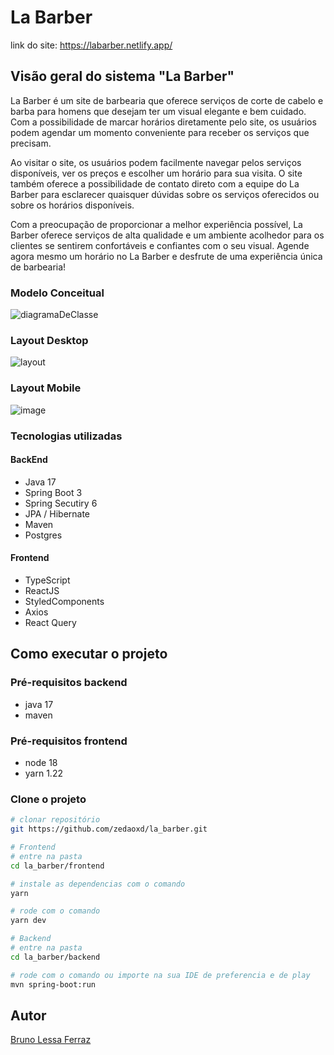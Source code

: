 # La Barber

link do site: https://labarber.netlify.app/

## Visão geral do sistema "La Barber"

La Barber é um site de barbearia que oferece serviços de corte de cabelo e barba para homens que desejam ter um visual elegante e bem cuidado. Com a possibilidade de marcar horários diretamente pelo site, os usuários podem agendar um momento conveniente para receber os serviços que precisam.

Ao visitar o site, os usuários podem facilmente navegar pelos serviços disponíveis, ver os preços e escolher um horário para sua visita. O site também oferece a possibilidade de contato direto com a equipe do La Barber para esclarecer quaisquer dúvidas sobre os serviços oferecidos ou sobre os horários disponíveis.

Com a preocupação de proporcionar a melhor experiência possível, La Barber oferece serviços de alta qualidade e um ambiente acolhedor para os clientes se sentirem confortáveis e confiantes com o seu visual. Agende agora mesmo um horário no La Barber e desfrute de uma experiência única de barbearia!

### Modelo Conceitual

![diagramaDeClasse](https://user-images.githubusercontent.com/55067151/227402469-fe65c474-9b64-4e06-ac5a-707d26b40733.png)

### Layout Desktop

![layout](https://user-images.githubusercontent.com/55067151/227402571-5eb22682-1a19-41f2-bb7a-0aca2b2a4c46.png)

### Layout Mobile

![image](https://user-images.githubusercontent.com/55067151/227402741-ea5b6cc5-816d-4feb-814f-c94dd1cfb5d2.png)

### Tecnologias utilizadas

#### BackEnd

- Java 17
- Spring Boot 3
- Spring Secutiry 6
- JPA / Hibernate
- Maven
- Postgres

#### Frontend

- TypeScript
- ReactJS
- StyledComponents
- Axios
- React Query

## Como executar o projeto

### Pré-requisitos backend

- java 17
- maven

### Pré-requisitos frontend

- node 18
- yarn 1.22

### Clone o projeto

```bash
# clonar repositório
git https://github.com/zedaoxd/la_barber.git

# Frontend
# entre na pasta
cd la_barber/frontend

# instale as dependencias com o comando
yarn

# rode com o comando
yarn dev

# Backend
# entre na pasta
cd la_barber/backend

# rode com o comando ou importe na sua IDE de preferencia e de play
mvn spring-boot:run

```

## Autor

[Bruno Lessa Ferraz](https://www.linkedin.com/in/bruno-lessa-ferraz/)
